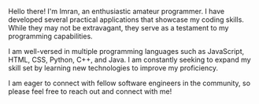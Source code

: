 Hello there! I'm Imran, an enthusiastic amateur programmer. I have developed several practical applications that showcase my coding skills. While they may not be extravagant, they serve as a testament to my programming capabilities.

I am well-versed in multiple programming languages such as JavaScript, HTML, CSS, Python, C++, and Java. I am constantly seeking to expand my skill set by learning new technologies to improve my proficiency.

I am eager to connect with fellow software engineers in the community, so please feel free to reach out and connect with me!